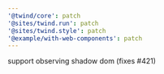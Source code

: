```yaml
---
'@twind/core': patch
'@sites/twind.run': patch
'@sites/twind.style': patch
'@example/with-web-components': patch
---
```


support observing shadow dom (fixes #421)
